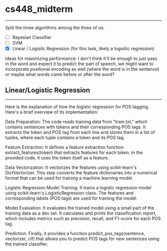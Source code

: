 # cs448_midterm
---

Split the three algorithms among the three of us:

- [ ] Bayesian Classifier
- [ ] SVM
- [x] Linear / Logisitc Regression (for this task, likely a logisitic regression)

Ideas for maximizing performance:
I don't think it'll be enough to just pass in the word and expect it to predict the part of speech, we might want to incorporate positional encoding as well (where the word is in the sentence) or maybe what words came before or after the word?

## Linear/Logistic Regression
---

Here is the explanation of how the logistic regression for POS tagging. Here's a brief overview of its implementation:

Data Preparation: The code reads training data from "train.txt," which contains sentences with tokens and their corresponding POS tags. It extracts the token and POS tag from each line and stores them in a list of tuples, where each tuple contains a token and its POS tag.

Feature Extraction: It defines a feature extraction function extract_features(token) that extracts features for each token. In the provided code, it uses the token itself as a feature.

Data Vectorization: It vectorizes the features using scikit-learn's DictVectorizer. This step converts the feature dictionaries into a numerical format that can be used for training a machine learning model.

Logistic Regression Model Training: It trains a logistic regression model using scikit-learn's LogisticRegression class. The features and corresponding labels (POS tags) are used for training the model.

Model Evaluation: It evaluates the trained model using a small part of the training data as a dev set. It calculates and prints the classification report, which includes metrics such as precision, recall, and F1-score for each POS tag.

Prediction: Finally, it provides a function predict_pos_tags(sentence, vectorizer, clf) that allows you to predict POS tags for new sentences using the trained classifier.
